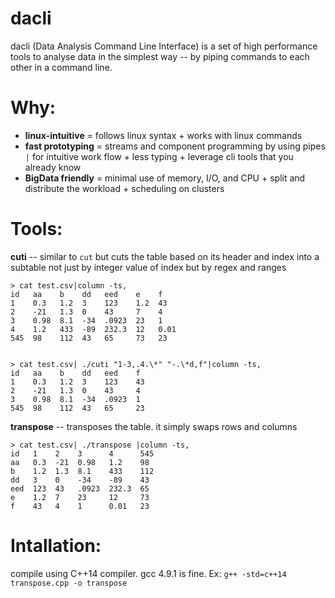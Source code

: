 dacli
======

dacli (Data Analysis Command Line Interface) is a set of high performance tools to analyse data in the simplest way -- by piping commands to each other in a command line. 

# Why:
- **linux-intuitive** = follows linux syntax + works with linux commands
- **fast prototyping** = streams and component programming by using pipes `|` for intuitive work flow + less typing + leverage cli tools that you already know
- **BigData friendly** = minimal use of memory, I/O, and CPU + split and distribute the workload + scheduling on clusters


# Tools:

**cuti** -- similar to `cut` but cuts the table based on its header and index into a subtable not just by integer value of index but by regex and ranges

    > cat test.csv|column -ts,
    id   aa    b    dd   eed    e    f
    1    0.3   1.2  3    123    1.2  43
    2    -21   1.3  0    43     7    4
    3    0.98  8.1  -34  .0923  23   1
    4    1.2   433  -89  232.3  12   0.01
    545  98    112  43   65     73   23


    > cat test.csv| ./cuti "1-3,.4.\*" "-.\*d,f"|column -ts,
    id   aa    b    dd   eed    f
    1    0.3   1.2  3    123    43
    2    -21   1.3  0    43     4
    3    0.98  8.1  -34  .0923  1
    545  98    112  43   65     23

**transpose** -- transposes the table. it simply swaps rows and columns

    > cat test.csv| ./transpose |column -ts,
    id   1    2    3      4      545
    aa   0.3  -21  0.98   1.2    98
    b    1.2  1.3  8.1    433    112
    dd   3    0    -34    -89    43
    eed  123  43   .0923  232.3  65
    e    1.2  7    23     12     73
    f    43   4    1      0.01   23


# Intallation:
compile using C++14 compiler. gcc 4.9.1 is fine. Ex: `g++ -std=c++14 transpose.cpp -o transpose`

